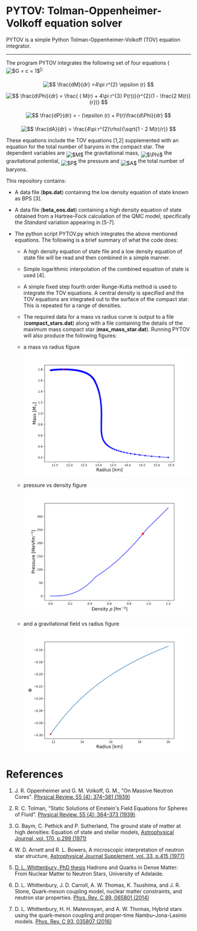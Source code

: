 # PYTOV: Tolman-Oppenheimer-Volkoff equation solver

PYTOV is a simple Python Tolman-Oppenheimer-Volkoff (TOV) equation integrator.

---


The program PYTOV integrates the following set of four equations (<img alt="$G = c = 1$" src="svgs/f944a0ba9141dc7428192f7f5ef42633.svg" align="middle" width="72.092955pt" height="22.46574pt"/>):
<p align="center"><img alt="$$&#10;\frac{dM}{dr} =4\pi r^{2} \epsilon (r)&#10;$$" src="svgs/d0d6778b767c7b2ad6fbfdfab5bf8faa.svg" align="middle" width="110.94336pt" height="33.81213pt"/></p>
<p align="center"><img alt="$$&#10;\frac{d\Phi}{dr} = \frac{  ( M(r) + 4\pi r^{3} P(r))}{r^{2}(1 - \frac{2 M(r)}{r})}&#10;$$" src="svgs/43e1594d1cf7573a16e534b7b3e30ce3.svg" align="middle" width="184.48815pt" height="44.96448pt"/></p>
<p align="center"><img alt="$$&#10;\frac{dP}{dr} = - (\epsilon (r) + P(r)\frac{d\Phi}{dr}&#10;$$" src="svgs/5932f10081e864ead1d01847884acc61.svg" align="middle" width="167.7786pt" height="33.81213pt"/></p>
<p align="center"><img alt="$$&#10;\frac{dA}{dr} = \frac{4\pi r^{2}\rho}{\sqrt{1 - 2 M(r)/r}}&#10;$$" src="svgs/a416eb6950e64d5ee1c1cbc76ef23764.svg" align="middle" width="154.205865pt" height="43.07688pt"/></p>
These equations include the TOV equations [1,2] supplemented with an equation for the total number of baryons in the compact star. The dependent variables are <img alt="$M$" src="svgs/fb97d38bcc19230b0acd442e17db879c.svg" align="middle" width="17.73981pt" height="22.46574pt"/> the gravitational mass, <img alt="$\Phi$" src="svgs/5e16cba094787c1a10e568c61c63a5fe.svg" align="middle" width="11.872245pt" height="22.46574pt"/> the gravitational potential, <img alt="$P$" src="svgs/df5a289587a2f0247a5b97c1e8ac58ca.svg" align="middle" width="12.836835pt" height="22.46574pt"/> the pressure and <img alt="$A$" src="svgs/53d147e7f3fe6e47ee05b88b166bd3f6.svg" align="middle" width="12.3288pt" height="22.46574pt"/> the total number of baryons.

This repository contains:
- A data file (**bps.dat**) containing the low density equation of state known as BPS [3].
- A data file (**beta_eos.dat**) containing a high density equation of state obtained from a Hartree-Fock calculation of the QMC model, specifically the *Standard* variation appearing in [5-7].

- The python script PYTOV.py which integrates the above mentioned equations. The following is a brief summary of what the code does:

    +   A high density equation of state file and a low density equation of state file will be read and then combined in a simple manner.

    +   Simple logarithmic interpolation of the combined equation of state is used [4].

    +   A simple fixed step fourth order Runge-Kutta method is used to integrate the TOV equations. A central density is specified and the TOV equations are integrated out to the surface of the compact star. This is repeated for a range of densities.

    -   The required data for a mass vs radius curve is output to a file (**compact_stars.dat**) along with a file containing the details of the maximum mass compact star (**max_mass_star.dat**). Running PYTOV will also produce the following figures:
    - a mass vs radius figure
      ![image info](./mass_vs_radius.png)

    - pressure vs density figure
      ![image info](./pressure_vs_density.png)

    - and a gravitational field vs radius figure
      ![image info](./grav_vs_radius.png)


# References
1. J. R. Oppenheimer and G. M. Volkoff, G. M., "On Massive Neutron Cores". [Physical Review. 55 (4): 374–381 (1939)](https://journals.aps.org/pr/abstract/10.1103/PhysRev.55.374)
2. R. C. Tolman, "Static Solutions of Einstein's Field Equations for Spheres of Fluid". [Physical Review. 55 (4): 364–373 (1939)](https://journals.aps.org/pr/abstract/10.1103/PhysRev.55.364).

3. G. Baym, C. Pethick and P. Sutherland, The ground state of matter at high densities: Equation of state and stellar models, [Astrophysical Journal, vol. 170, p.299 (1971)](http://adsbit.harvard.edu/cgi-bin/nph-iarticle_query?1971ApJ...170..299B&defaultprint=YES&filetype=.pdf)

4. W. D. Arnett and R. L. Bowers, A microscopic interpretation of neutron star structure, [Astrophysical Journal Supplement, vol. 33, p.415 (1977)](http://articles.adsabs.harvard.edu/cgi-bin/nph-iarticle_query?1977ApJS...33..415A&amp;data_type=PDF_HIGH&amp;whole_paper=YES&amp;type=PRINTER&amp;filetype=.pdf)

5. [D. L. Whittenbury, PhD thesis](https://inspirehep.net/record/1495499/files/02whole.pdf) Hadrons and Quarks in Dense Matter: From Nuclear Matter to Neutron Stars, University of Adelaide.

6. D. L. Whittenbury, J. D. Carroll, A. W. Thomas, K. Tsushima, and J. R. Stone, Quark-meson coupling model, nuclear matter constraints, and neutron star properties. [Phys. Rev. C 89, 065801 (2014)](https://journals.aps.org/prc/abstract/10.1103/PhysRevC.89.065801)

7.  D. L. Whittenbury, H. H. Matevosyan, and A. W. Thomas, Hybrid stars using the quark-meson coupling and proper-time Nambu–Jona-Lasinio models. [Phys. Rev. C 93, 035807 (2016)](https://journals.aps.org/prc/abstract/10.1103/PhysRevC.93.035807)
